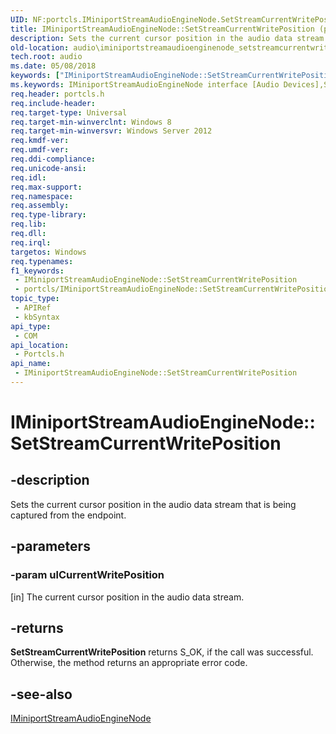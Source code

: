 ```yaml
---
UID: NF:portcls.IMiniportStreamAudioEngineNode.SetStreamCurrentWritePosition
title: IMiniportStreamAudioEngineNode::SetStreamCurrentWritePosition (portcls.h)
description: Sets the current cursor position in the audio data stream that is being captured from the endpoint.
old-location: audio\iminiportstreamaudioenginenode_setstreamcurrentwriteposition.htm
tech.root: audio
ms.date: 05/08/2018
keywords: ["IMiniportStreamAudioEngineNode::SetStreamCurrentWritePosition"]
ms.keywords: IMiniportStreamAudioEngineNode interface [Audio Devices],SetStreamCurrentWritePosition method, IMiniportStreamAudioEngineNode.SetStreamCurrentWritePosition, IMiniportStreamAudioEngineNode::SetStreamCurrentWritePosition, SetStreamCurrentWritePosition, SetStreamCurrentWritePosition method [Audio Devices], SetStreamCurrentWritePosition method [Audio Devices],IMiniportStreamAudioEngineNode interface, audio.iminiportstreamaudioenginenode_setstreamcurrentwriteposition, portcls/IMiniportStreamAudioEngineNode::SetStreamCurrentWritePosition
req.header: portcls.h
req.include-header: 
req.target-type: Universal
req.target-min-winverclnt: Windows 8
req.target-min-winversvr: Windows Server 2012
req.kmdf-ver: 
req.umdf-ver: 
req.ddi-compliance: 
req.unicode-ansi: 
req.idl: 
req.max-support: 
req.namespace: 
req.assembly: 
req.type-library: 
req.lib: 
req.dll: 
req.irql: 
targetos: Windows
req.typenames: 
f1_keywords:
 - IMiniportStreamAudioEngineNode::SetStreamCurrentWritePosition
 - portcls/IMiniportStreamAudioEngineNode::SetStreamCurrentWritePosition
topic_type:
 - APIRef
 - kbSyntax
api_type:
 - COM
api_location:
 - Portcls.h
api_name:
 - IMiniportStreamAudioEngineNode::SetStreamCurrentWritePosition
---
```


# IMiniportStreamAudioEngineNode::SetStreamCurrentWritePosition


## -description

Sets the current cursor position in the audio data stream that is being captured from the endpoint.

## -parameters

### -param ulCurrentWritePosition 

[in]
The current cursor position in the audio data stream.

## -returns

<b>SetStreamCurrentWritePosition</b> returns S_OK, if the call was successful. Otherwise, the method returns an appropriate error code.

## -see-also

<a href="/windows-hardware/drivers/ddi/portcls/nn-portcls-iminiportstreamaudioenginenode">IMiniportStreamAudioEngineNode</a>


